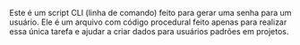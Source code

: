 Este é um script CLI (linha de comando) feito para gerar uma senha para um usuário. Ele é um arquivo com código procedural feito apenas para realizar essa única tarefa e ajudar a criar dados para usuários padrões em projetos.
